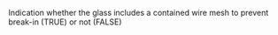 Indication whether the glass includes a contained wire mesh to prevent break-in (TRUE) or not (FALSE)